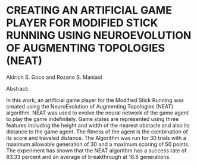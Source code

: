 # CREATING AN ARTIFICIAL GAME PLAYER FOR MODIFIED STICK RUNNING USING NEUROEVOLUTION OF AUGMENTING TOPOLOGIES (NEAT)
Aldrich S. Goco and Rozano S. Maniaol  

Abstract:  

In this work, an artificial game player for the Modified Stick Running was created using the NeuroEvolution of Augmenting Topologies (NEAT) algorithm. NEAT was used to evolve the neural network of the game agent to play the game indefinitely. Game states are represented using three features including the height and width of the nearest obstacle and also its distance to the game agent. The fitness of the agent is the combination of its score and traveled distance. The Algorithm was run for 30 trials with a maximum allowable generation of 30 and a maximum scoring of 50 points. The experiment has shown that the NEAT algorithm has a success rate of 83.33 percent and an average of breakthrough at 16.8 generations.
